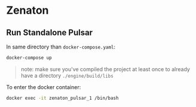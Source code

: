 # Zenaton

## Run Standalone Pulsar

In same directory than `docker-compose.yaml`:
```bash
docker-compose up
```

> note: make sure you've compiled the project at least once to already have a directory `./engine/build/libs`

To enter the docker container:

```bash
docker exec -it zenaton_pulsar_1 /bin/bash
```

